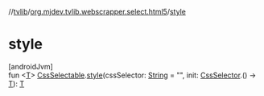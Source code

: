 //[tvlib](../../index.md)/[org.mjdev.tvlib.webscrapper.select.html5](index.md)/[style](style.md)

# style

[androidJvm]\
fun &lt;[T](style.md)&gt; [CssSelectable](../org.mjdev.tvlib.webscrapper.select/-css-selectable/index.md).[style](style.md)(cssSelector: [String](https://kotlinlang.org/api/latest/jvm/stdlib/kotlin/-string/index.html) = &quot;&quot;, init: [CssSelector](../org.mjdev.tvlib.webscrapper.select/-css-selector/index.md).() -&gt; [T](style.md)): [T](style.md)

